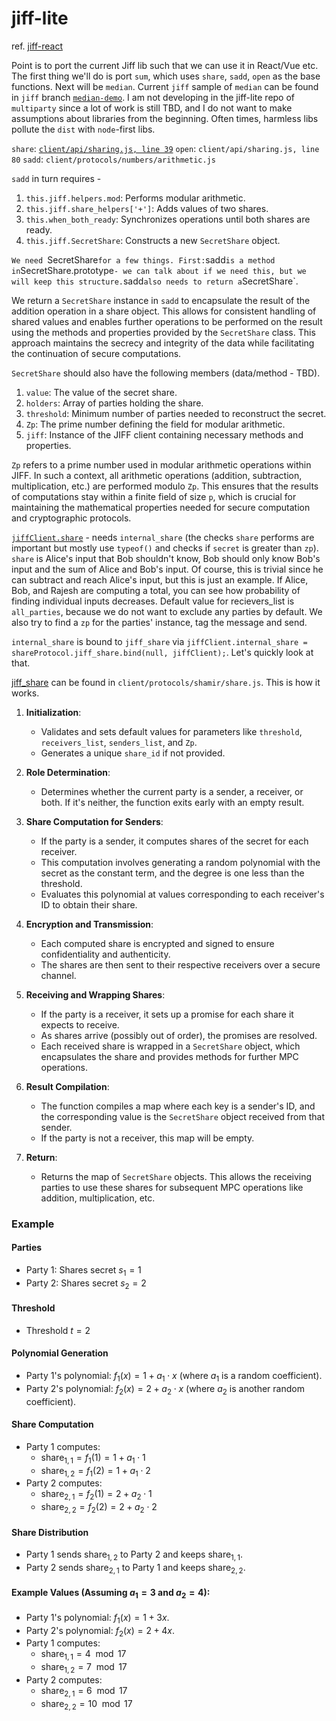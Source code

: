 # jiff-lite

ref. [jiff-react](https://github.com/abhinavmir/jiff-react)

Point is to port the current Jiff lib such that we can use it in React/Vue etc. The first thing we'll do is port `sum`, which uses `share`, `sadd`, `open` as the base functions. Next will be `median`. Current `jiff` sample of `median` can be found in `jiff` branch [`median-demo`](https://github.com/multiparty/jiff/tree/median_demo). I am not developing in the jiff-lite repo of `multiparty` since a lot of work is still TBD, and I do not want to make assumptions about libraries from the beginning. Often times, harmless libs pollute the `dist` with `node`-first libs.

`share`: [`client/api/sharing.js, line 39`]()
`open`: `client/api/sharing.js, line 80`
`sadd`: `client/protocols/numbers/arithmetic.js`

`sadd` in turn requires - 

1. `this.jiff.helpers.mod`: Performs modular arithmetic.
2. `this.jiff.share_helpers['+']`: Adds values of two shares.
3. `this.when_both_ready`: Synchronizes operations until both shares are ready.
4. `this.jiff.SecretShare`: Constructs a new `SecretShare` object.

`We need `SecretShare` for a few things. First: `sadd` is a method in `SecretShare.prototype` - we can talk about if we need this, but we will keep this structure. `sadd` also needs to return a `SecretShare`.

We return a `SecretShare` instance in `sadd` to encapsulate the result of the addition operation in a share object. This allows for consistent handling of shared values and enables further operations to be performed on the result using the methods and properties provided by the `SecretShare` class. This approach maintains the secrecy and integrity of the data while facilitating the continuation of secure computations.

`SecretShare` should also have the following members (data/method - TBD).

1. `value`: The value of the secret share.
2. `holders`: Array of parties holding the share.
3. `threshold`: Minimum number of parties needed to reconstruct the secret.
4. `Zp`: The prime number defining the field for modular arithmetic.
5. `jiff`: Instance of the JIFF client containing necessary methods and properties.


`Zp` refers to a prime number used in modular arithmetic operations within JIFF. In such a context, all arithmetic operations (addition, subtraction, multiplication, etc.) are performed modulo `Zp`. This ensures that the results of computations stay within a finite field of size `p`, which is crucial for maintaining the mathematical properties needed for secure computation and cryptographic protocols.

[`jiffClient.share`](https://github.com/abhinavmir/jiff/blob/2d61b98d7c3c408cc59cfb486b56ab269a20ab1b/lib/client/api/sharing.js#L39) - needs `internal_share` (the checks `share` performs are important but mostly use `typeof()` and checks if `secret` is greater than `zp`). `share` is Alice's input that Bob shouldn't know, Bob should only know Bob's input and the sum of Alice and Bob's input. Of course, this is trivial since he can subtract and reach Alice's input, but this is just an example. If Alice, Bob, and Rajesh are computing a total, you can see how probability of finding individual inputs decreases. Default value for recievers_list is `all_parties`, because we do not want to exclude any parties by default. We also try to find a `zp` for the parties' instance, tag the message and send. 

`internal_share` is bound to `jiff_share` via `jiffClient.internal_share = shareProtocol.jiff_share.bind(null, jiffClient);`. Let's quickly look at that.

[jiff_share](https://github.com/abhinavmir/jiff/blob/2d61b98d7c3c408cc59cfb486b56ab269a20ab1b/lib/client/protocols/shamir/share.js#L72) can be found in `client/protocols/shamir/share.js`. This is how it works.

1. **Initialization**: 
   - Validates and sets default values for parameters like `threshold`, `receivers_list`, `senders_list`, and `Zp`.
   - Generates a unique `share_id` if not provided.

2. **Role Determination**:
   - Determines whether the current party is a sender, a receiver, or both. If it's neither, the function exits early with an empty result.

3. **Share Computation for Senders**:
   - If the party is a sender, it computes shares of the secret for each receiver.
   - This computation involves generating a random polynomial with the secret as the constant term, and the degree is one less than the threshold.
   - Evaluates this polynomial at values corresponding to each receiver's ID to obtain their share.

4. **Encryption and Transmission**:
   - Each computed share is encrypted and signed to ensure confidentiality and authenticity.
   - The shares are then sent to their respective receivers over a secure channel.

5. **Receiving and Wrapping Shares**:
   - If the party is a receiver, it sets up a promise for each share it expects to receive.
   - As shares arrive (possibly out of order), the promises are resolved.
   - Each received share is wrapped in a `SecretShare` object, which encapsulates the share and provides methods for further MPC operations.

6. **Result Compilation**:
   - The function compiles a map where each key is a sender's ID, and the corresponding value is the `SecretShare` object received from that sender.
   - If the party is not a receiver, this map will be empty.

7. **Return**:
   - Returns the map of `SecretShare` objects. This allows the receiving parties to use these shares for subsequent MPC operations like addition, multiplication, etc.

### Example 

#### Parties
- Party 1: Shares secret $s_1 = 1$
- Party 2: Shares secret $s_2 = 2$

#### Threshold
- Threshold $t = 2$

#### Polynomial Generation
- Party 1's polynomial: $f_1(x) = 1 + a_1 \cdot x$ (where $a_1$ is a random coefficient).
- Party 2's polynomial: $f_2(x) = 2 + a_2 \cdot x$ (where $a_2$ is another random coefficient).

#### Share Computation
- Party 1 computes:
  - $\text{share}_{1,1} = f_1(1) = 1 + a_1 \cdot 1$
  - $\text{share}_{1,2} = f_1(2) = 1 + a_1 \cdot 2$
- Party 2 computes:
  - $\text{share}_{2,1} = f_2(1) = 2 + a_2 \cdot 1$
  - $\text{share}_{2,2} = f_2(2) = 2 + a_2 \cdot 2$

#### Share Distribution
- Party 1 sends $\text{share}_{1,2}$ to Party 2 and keeps $\text{share}_{1,1}$.
- Party 2 sends $\text{share}_{2,1}$ to Party 1 and keeps $\text{share}_{2,2}$.

#### Example Values (Assuming $a_1 = 3$ and $a_2 = 4$):
- Party 1's polynomial: $f_1(x) = 1 + 3x$.
- Party 2's polynomial: $f_2(x) = 2 + 4x$.
- Party 1 computes:
  - $\text{share}_{1,1} = 4 \mod 17$
  - $\text{share}_{1,2} = 7 \mod 17$
- Party 2 computes:
  - $\text{share}_{2,1} = 6 \mod 17$
  - $\text{share}_{2,2} = 10 \mod 17$
